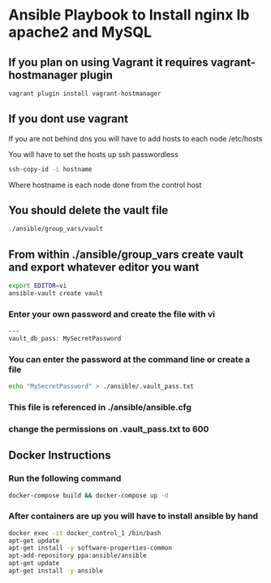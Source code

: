 # Ansible Playbook to Install nginx lb apache2 and MySQL

## If you plan on using Vagrant it requires vagrant-hostmanager plugin

```bash
vagrant plugin install vagrant-hostmanager
```
## If you dont use vagrant

If you are not behind dns you will have to add hosts to each node /etc/hosts

You will have to set the hosts up ssh passwordless

```bash
ssh-copy-id -i hostname 
```
Where hostname is each node done from the control host

## You should delete the vault file

```bash
./ansible/group_vars/vault
```
## From within ./ansible/group_vars create vault and export whatever editor you want

```bash
export EDITOR=vi
ansible-vault create vault
```
### Enter your own password and create the file with vi

```bash
---
vault_db_pass: MySecretPassword
```
###  You can enter the password at the command line or create a file

```bash
echo "MySecretPassword" > ./ansible/.vault_pass.txt
```
### This file is referenced in ./ansible/ansible.cfg

### change the permissions on .vault_pass.txt to 600

## Docker Instructions

### Run the following command

```bash
docker-compose build && docker-compose up -d
```

### After containers are up you will have to install ansible by hand

```bash
docker exec -it docker_control_1 /bin/bash
apt-get update
apt-get install -y software-properties-common
apt-add-repository ppa:ansible/ansible
apt-get update
apt-get install -y ansible
```